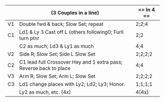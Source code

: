 ||(3 Couples in a line) | == In 4 == |
|-----|----|-----|
|V1| Double fwd & back; Slow Set; repeat |2;2;4|
|C1| Ld1 & Ly 3 Cast off L (others following0; Furll turn ptnr |2;2|
||C2 as much; Ld3 & Ly1 as much |4;4|
|V2| Side R; Slow Set; Side L Slow Set |2;2;2;2|
|C2| C1 lead full Crossover Hey and 1 extra pass; Reverse back to place |4;4|
|V3| Arm R; Slow Set; Arm L; Slow Set |2;2;2;2|
|C3| Ld1 change places with Ly2; Ld2; Ly3; Honor.  |1;1;1;1|
||Ly2 as much, etc. (4x) |4(4x)|
